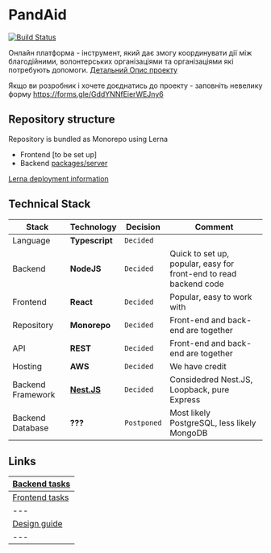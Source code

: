# PandAid
[![Build Status](https://github.com/wixplosives/sample-monorepo/workflows/tests/badge.svg)](https://github.com/wixplosives/sample-monorepo/actions)

Онлайн платформа - інструмент, який дає змогу координувати дії між благодійними, волонтерських організаціями та організаціями які потребують допомоги. [Детальний Опис проекту](https://github.com/hospitalrun-ua/pandaid/wiki)

Якщо ви розробник і хочете доєднатись до проекту - заповніть невелику форму https://forms.gle/GddYNNfEierWEJny6

## Repository structure
Repository is bundled as Monorepo using Lerna
- Frontend [to be set up]
- Backend [packages/server](https://github.com/hospitalrun-ua/pandaid/tree/master/packages/server)

[Lerna deployment information](https://github.com/hospitalrun-ua/pandaid/blob/master/DEPLOYMENT.md)

## Technical Stack

Stack | Technology | Decision | Comment
--- | --- | --- | ---
Language | **Typescript** | `Decided` |
Backend | **NodeJS** | `Decided` | Quick to set up, popular, easy for front-end to read backend code
Frontend | **React** | `Decided` | Popular, easy to work with
Repository | **Monorepo** | `Decided` | Front-end and back-end are together
API | **REST** | `Decided` | Front-end and back-end are together
Hosting | **AWS** | `Decided` | We have credit
Backend Framework | **[Nest.JS](https://docs.nestjs.com/)** | `Decided` | Considedred Nest.JS, Loopback, pure Express
Backend Database | **???** | `Postponed` | Most likely PostgreSQL, less likely MongoDB

## Links
| [Backend tasks](https://trello.com/b/1HI9XBdG/backend) |
| --- |
| [Frontend tasks](https://trello.com/invite/b/0iSs0lWe/a8edc6f382b09d0e96481d6130cf8d30/general) |
| --- |
| [Design guide](https://www.figma.com/file/a8zZGZXslthCfmXEPH2kak/%F0%9F%92%8AHospitalrun---Map?node-id=351%3A0) |
| --- |
